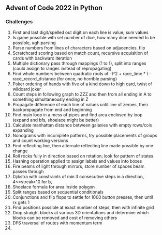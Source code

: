 ## Advent of Code 2022 in Python

### Challenges
1. First and last digit/spelled out digit on each line is value, sum values
2. Is game possible with set number of dice, how many dice needed to be possible, ugh parsing
3. Parse numbers from lines of characters based on adjacencies, flip
4. Scratchcard scoring based on match count, recursive acquisition of cards with backward iteration
5. Multiple dictionary pass through mappings (1 to 1), split into ranges (could assign to ranges instead of repropagating)
6. Find whole numbers between quadratic roots of -t^2 + race_time * t - race_record_distance (for once, no horrible parsing)
7. Poker ordering of hands with five of a kind down to high card, twist of wildcard joker
8. Count steps in following graph to ZZZ and then from all ending in A to something simultaneously ending in Z
9. Propagate difference of each line of values until line of zeroes, then backpropagate from end and beginning
10. Find main loop in a mess of pipes and find area enclosed by loop (expand and bfs, shoelace might be better)
11. Calculate manhattan distance between galaxies with empty rows/cols expanding
12. Nonograms with incomplete patterns, try possible placements of groups and count working versions
13. Find reflecting line, then alternate reflecting line made possible by one change
14. Roll rocks fully in direction based on rotation; look for pattern of states
15. Hashing operation applied to assign labels and values into boxes
16. Fire beams of light through mirrors, store number of spaces beam passes through
17. Djikstra with constraints of min 3 consecutive steps in a direction, 4<=streak<10 for b,
18. Shoelace formula for area inside polygon
19. Split ranges based on sequential conditionals
20. Conjunctions and flip flops to settle for 1000 button presses, then until rx gets 1
21. Find positions possible at exact number of steps, then with infinite grid
22. Drop straight blocks at various 3D orientations and determine which blocks can be removed and cost of removing others
23. DFS traversal of routes with momentum term
24. 
